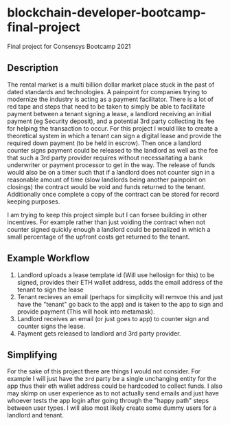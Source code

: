 # blockchain-developer-bootcamp-final-project
Final project for Consensys Bootcamp 2021

## Description
The rental market is a multi billion dollar market place stuck in the past of dated standards and technologies. A painpoint for companies trying to modernize the industry is acting as a payment facilitator. There is a lot of red tape and steps that need to be taken to simply be able to facilitate payment between a tenant signing a lease, a landlord receiving an initial payment (eg Security deposit),  and a potential 3rd party collecting its fee for helping the transaction to occur. For this project I would like to create a theoretical system in which a tenant can sign a digital lease and provide the required down payment (to be held in escrow). Then once a landlord counter signs payment could be released to the landlord as well as the fee that such a 3rd party provider requires without necessaitating a bank underwriter or payment processor to get in the way. The release of funds would also be on a timer such that if a landlord does not counter sign in a reasonable amount of time (slow landlords being another painpoint on closings) the contract would be void and funds returned to the tenant. Additionally once complete a copy of the contract can be stored for record keeping purposes.

I am trying to keep this project simple but I can forsee building in other incentives. For example rather than just voiding the contract when not counter signed quickly enough a landlord could be penalized in which a small percentage of the upfront costs get returned to the tenant.

## Example Workflow
1) Landlord uploads a lease template id (Will use hellosign for this) to be signed, provides their ETH wallet address, adds the email address of the tenant to sign the lease
2) Tenant recieves an email (perhaps for simplicity will remvoe this and just have the "tenant" go back to the app) and is taken to the app to sign and provide payment (This will hook into metamask).
3) Landlord receives an email (or just goes to app) to counter sign and counter signs the lease.
4) Payment gets released to landlord and 3rd party provider.


## Simplifying
For the sake of this project there are things I would not consider. For example I will just have the `3rd` party be a single unchanging entity for the app thus their eth wallet address could be hardcoded to collect funds. I also may skimp on user experience as to not actually send emails and just have whoever tests the app login after going through the "happy path" steps between user types. I will also most likely create some dummy users for a landlord and tenant.
